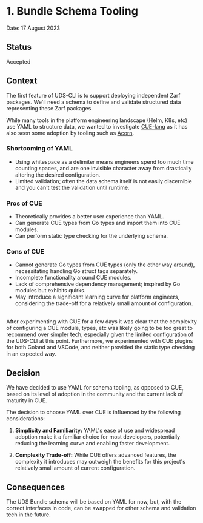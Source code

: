 # 1. Bundle Schema Tooling

Date: 17 August 2023

## Status
Accepted

## Context
The first feature of UDS-CLI is to support deploying independent Zarf packages. We'll need a schema to define and validate structured data representing these Zarf packages.

While many tools in the platform engineering landscape (Helm, K8s, etc) use YAML to structure data, we wanted to investigate [CUE-lang](https://github.com/cue-lang/cue) as it has also seen some adoption by tooling such as [Acorn](https://github.com/acorn-io/runtime).


### Shortcoming of YAML
- Using whitespace as a delimiter means engineers spend too much time counting spaces, and are one invisible character away from drastically altering the desired configuration.
- Limited validation; often the data schema itself is not easily discernible and you can't test the validation until runtime.


### Pros of CUE
- Theoretically provides a better user experience than YAML.
- Can generate CUE types from Go types and import them into CUE modules.
- Can perform static type checking for the underlying schema.

### Cons of CUE
- Cannot generate Go types from CUE types (only the other way around), necessitating handling Go struct tags separately.
- Incomplete functionality around CUE modules.
- Lack of comprehensive dependency management; inspired by Go modules but exhibits quirks.
- May introduce a significant learning curve for platform engineers, considering the trade-off for a relatively small amount of configuration.

<br>After experimenting with CUE for a few days it was clear that the complexity of configuring a CUE module, types, etc was likely going to be too great to recommend over simpler tech, especially given the limited configuration of the UDS-CLI at this point. Furthermore, we experimented with CUE plugins for both Goland and VSCode, and neither provided the static type checking in an expected way.

## Decision
We have decided to use YAML for schema tooling, as opposed to CUE, based on its level of adoption in the community and the current lack of maturity in CUE.

The decision to choose YAML over CUE is influenced by the following considerations:

1. **Simplicity and Familiarity:** YAML's ease of use and widespread adoption make it a familiar choice for most developers, potentially reducing the learning curve and enabling faster development.

1. **Complexity Trade-off:** While CUE offers advanced features, the complexity it introduces may outweigh the benefits for this project's relatively small amount of current configuration.

## Consequences
The UDS Bundle schema will be based on YAML for now, but, with the correct interfaces in code, can be swapped for other schema and validation tech in the future.